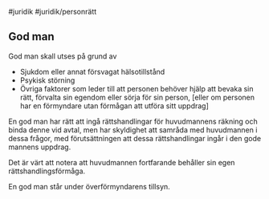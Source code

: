 #juridik #juridik/personrätt
## God man
God man skall utses på grund av
- Sjukdom eller annat försvagat hälsotillstånd
- Psykisk störning
- Övriga faktorer som leder till att personen behöver hjälp att bevaka sin rätt, förvalta sin egendom eller sörja för sin person, \[eller om personen har en förmyndare utan förmågan att utföra sitt uppdrag\]

En god man har rätt att ingå rättshandlingar för huvudmannens räkning och binda denne vid avtal, men har skyldighet att samråda med huvudmannen i dessa frågor, med förutsättningen att dessa rättshandlingar ingår i den gode mannens uppdrag.

Det är värt att notera att huvudmannen fortfarande behåller sin egen rättshandlingsförmåga.

En god man står under överförmyndarens tillsyn.